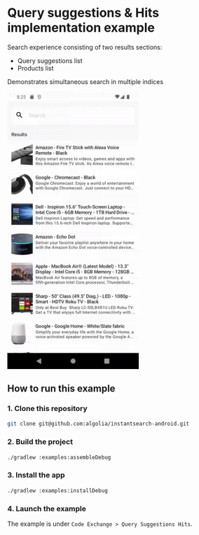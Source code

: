 #  Query suggestions & Hits implementation example

Search experience consisting of two results sections:
- Query suggestions list
- Products list

Demonstrates simultaneous search in multiple indices

<img src="/docs/img/codex/query_suggestions_hits.gif" width="300"/>

## How to run this example

### 1. Clone this repository

```sh
git clone git@github.com:algolia/instantsearch-android.git
```

### 2. Build the project

```sh
./gradlew :examples:assembleDebug
```

### 3. Install the app

```sh
./gradlew :examples:installDebug
```

### 4. Launch the example

The example is under `Code Exchange > Query Suggestions Hits`.
